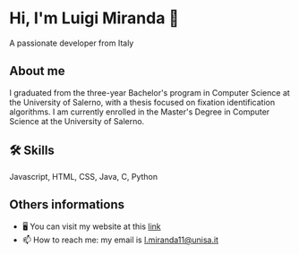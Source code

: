 
# Hi, I'm Luigi Miranda 👋

A passionate developer from Italy


## About me

I graduated from the three-year Bachelor's program in Computer Science at the University of Salerno, with a thesis focused on fixation identification algorithms. I am currently enrolled in the Master's Degree in Computer Science at the University of Salerno.

## 🛠 Skills
Javascript, HTML, CSS,
Java, C, Python

## Others informations
- 🖥 You can visit my website at this [link](https://luigimiranda.github.io/)
- 📫 How to reach me: my email is l.miranda11@unisa.it
